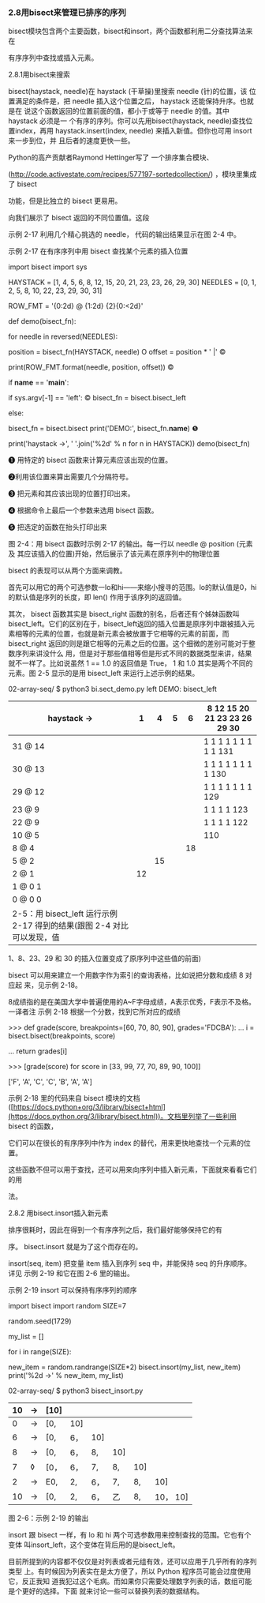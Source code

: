 
### 2.8用bisect来管理已排序的序列

bisect模块包含两个主要函数，bisect和insort，两个函数都利用二分查找算法来在

有序序列中查找或插入元素。

2.8.1用bisect来搜索

bisect(haystack, needle)在 haystack (干草操)里搜索 needle (针)的位置，该 位置满足的条件是，把 needle 插入这个位置之后， haystack 还能保持升序。也就是在 说这个函数返回的位置前面的值，都小于或等于 needle 的值。其中 haystack 必须是一 个有序的序列。你可以先用bisect(haystack, needle)查找位置index，再用 haystack.insert(index, needle) 来插入新值。但你也可用 insort 来一步到位，并 且后者的速度更快一些。

Python的高产贡献者Raymond Hettinger写了 一个排序集合模块、

(<http://code.activestate.com/recipes/577197-sortedcollection/>) ，模块里集成了 bisect

功能，但是比独立的 bisect 更易用。

向我们展示了 bisect 返回的不同位置值。这段



示例 2-17 利用几个精心挑选的 needle， 代码的输出结果显示在图 2-4 中。

示例 2-17 在有序序列中用 bisect 查找某个元素的插入位置

import bisect import sys

HAYSTACK = [1, 4, 5, 6, 8, 12, 15, 20, 21, 23, 23, 26, 29, 30] NEEDLES = [0, 1, 2, 5, 8, 10, 22, 23, 29, 30, 31]

ROW_FMT = '{0:2d} @ {1:2d}    {2}{0:<2d}'

def demo(bisect_fn):

for needle in reversed(NEEDLES):

position = bisect_fn(HAYSTACK, needle) O offset = position * '    |'    ©

print(ROW_FMT.format(needle, position, offset)) ©

if __name__ == '__main__':

if sys.argv[-1] == 'left': © bisect_fn = bisect.bisect_left

else:

bisect_fn = bisect.bisect print('DEMO:', bisect_fn.__name__) ❺

print('haystack ->', ' '.join('%2d' % n for n in HAYSTACK)) demo(bisect_fn)

❶ 用特定的 bisect 函数来计算元素应该出现的位置。

❷利用该位置来算出需要几个分隔符号。

❸ 把元素和其应该出现的位置打印出来。

❹ 根据命令上最后一个参数来选用 bisect 函数。

❺ 把选定的函数在抬头打印出来

图 2-4：用 bisect 函数时示例 2-17 的输出。每一行以 needle @ position (元素及 其应该插入的位置)开始，然后展示了该元素在原序列中的物理位置

bisect 的表现可以从两个方面来调教。

首先可以用它的两个可选参数一lo和hi——来缩小搜寻的范围。lo的默认值是0，hi 的默认值是序列的长度，即 len() 作用于该序列的返回值。

其次， bisect 函数其实是 bisect_right 函数的别名，后者还有个姊妹函数叫 bisect_left。它们的区别在于，bisect_left返回的插入位置是原序列中跟被插入元 素相等的元素的位置，也就是新元素会被放置于它相等的元素的前面，而 bisect_right 返回的则是跟它相等的元素之后的位置。这个细微的差别可能对于整数序列来讲没什么 用，但是对于那些值相等但是形式不同的数据类型来讲，结果就不一样了。比如说虽然 1 == 1.0 的返回值是 True， 1 和 1.0 其实是两个不同的元素。图 2-5 显示的是用 bisect_left 来运行上述示例的结果。

02-array-seq/ $ python3 bi.sect_demo.py left DEMO: bisect_left

| haystack ->                                                  | 1    | 4    | 5    | 6    | 8 12 15 20 21 23 23 26 29 30                     |
| ------------------------------------------------------------ | ---- | ---- | ---- | ---- | ------------------------------------------------ |
| 31 @ 14                                                      |      |      |      |      | 1    1    1    1    1    1    1    1    1    131 |
| 30 @ 13                                                      |      |      |      |      | 1    1    1    1    1    1    1    1    130      |
| 29 @ 12                                                      |      |      |      |      | 1    1    1    1    1    1    1    129           |
| 23 @ 9                                                       |      |      |      |      | 1    1    1    1    123                          |
| 22 @ 9                                                       |      |      |      |      | 1 1 1 1 122                                      |
| 10 @ 5                                                       |      |      |      |      | 110                                              |
| 8 @ 4                                                        |      |      |      | 18   |                                                  |
| 5 @    2                                                     |      | 15   |      |      |                                                  |
| 2 @ 1                                                        | 12   |      |      |      |                                                  |
| 1 @ 0 1                                                      |      |      |      |      |                                                  |
| 0 @ 0 0                                                      |      |      |      |      |                                                  |
| 2-5：用 bisect_left 运行示例 2-17 得到的结果(跟图 2-4 对比可以发现，值 |      |      |      |      |                                                  |

1、8、23、29 和 30 的插入位置变成了原序列中这些值的前面)

bisect 可以用来建立一个用数字作为索引的查询表格，比如说把分数和成绩 8 对应起 来，见示例 2-18。

8成绩指的是在美国大学中普遍使用的A~F字母成绩，A表示优秀，F表示不及格。一译者注 示例 2-18 根据一个分数，找到它所对应的成绩

\>>> def grade(score, breakpoints=[60, 70, 80, 90], grades='FDCBA'): ...    i = bisect.bisect(breakpoints, score)

...    return grades[i]

\>>> [grade(score) for score in [33, 99, 77, 70, 89, 90, 100]]

['F', 'A', 'C', 'C', 'B', 'A', 'A']

示例 2-18 里的代码来自 bisect 模块的文档 ([https://docs.python+org/3/library/bisect+html](https://docs.python.org/3/library/bisect.html))。文档里列举了一些利用 bisect 的函数，

它们可以在很长的有序序列中作为 index 的替代，用来更快地查找一个元素的位置。

这些函数不但可以用于查找，还可以用来向序列中插入新元素，下面就来看看它们的用

法。

2.8.2 用bisect.insort插入新元素

排序很耗时，因此在得到一个有序序列之后，我们最好能够保持它的有

序。 bisect.insort 就是为了这个而存在的。

insort(seq, item) 把变量 item 插入到序列 seq 中，并能保持 seq 的升序顺序。详见 示例 2-19 和它在图 2-6 里的输出。

示例 2-19 insort 可以保持有序序列的顺序

import bisect import random SIZE=7

random.seed(1729)

my_list = []

for i in range(SIZE):

new_item = random.randrange(SIZE*2) bisect.insort(my_list, new_item) print('%2d ->' % new_item, my_list)

02-array-seq/ $ python3 bisect_insort.py

| 10   | ->   | [10] |      |      |      |      |          |
| ---- | ---- | ---- | ---- | ---- | ---- | ---- | -------- |
| 0    | ->   | [0,  | 10]  |      |      |      |          |
| 6    | ->   | [0,  | 6，  | 10]  |      |      |          |
| 8    | ->   | [0,  | 6，  | 8,   | 10]  |      |          |
| 7    | ◊    | [0， | 6，  | 7,   | 8,   | 10]  |          |
| 2    | ->   | E0,  | 2,   | 6，  | 7,   | 8,   | 10]      |
| 10   | ->   | [0,  | 2,   | 6，  | 乙   | 8,   | 10， 10] |

图 2-6：示例 2-19 的输出

insort 跟 bisect 一样，有 lo 和 hi 两个可选参数用来控制查找的范围。它也有个变体 叫insort_left，这个变体在背后用的是bisect_left。

目前所提到的内容都不仅仅是对列表或者元组有效，还可以应用于几乎所有的序列类型 上。有时候因为列表实在是太方便了，所以 Python 程序员可能会过度使用它，反正我知 道我犯过这个毛病。而如果你只需要处理数字列表的话，数组可能是个更好的选择。下面 就来讨论一些可以替换列表的数据结构。
